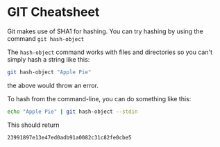 # GIT Cheatsheet

Git makes use of SHA1 for hashing.
You can try hashing by using the command `git hash-object`

The `hash-object` command works with files and directories so you can't simply hash a string like this:

```bash
git hash-object "Apple Pie"
```

the above would throw an error.

To hash from the command-line, you can do something like this:

```bash
echo "Apple Pie" | git hash-object --stdin
```

This should return

```
23991897e13e47ed0adb91a0082c31c82fe0cbe5
```
